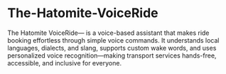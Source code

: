 # The-Hatomite-VoiceRide
The Hatomite VoiceRide— is a voice-based assistant that makes ride booking effortless through simple voice commands. It understands local languages, dialects, and slang, supports custom wake words, and uses personalized voice recognition—making transport services hands-free, accessible, and inclusive for everyone.
